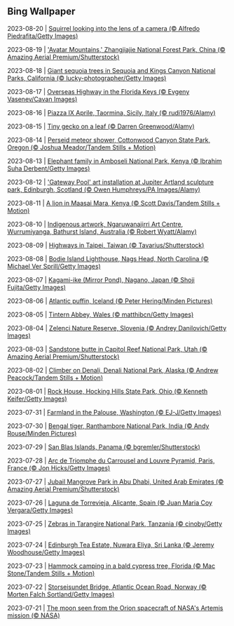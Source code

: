 ## Bing Wallpaper
2023-08-20 | [Squirrel looking into the lens of a camera (© Alfredo Piedrafita/Getty Images)](./wallpaper/2023-08-20.jpg) 

2023-08-19 | ['Avatar Mountains,' Zhangjiajie National Forest Park, China (© Amazing Aerial Premium/Shutterstock)](./wallpaper/2023-08-19.jpg) 

2023-08-18 | [Giant sequoia trees in Sequoia and Kings Canyon National Parks, California (© lucky-photographer/Getty Images)](./wallpaper/2023-08-18.jpg) 

2023-08-17 | [Overseas Highway in the Florida Keys (© Evgeny Vasenev/Cavan Images)](./wallpaper/2023-08-17.jpg) 

2023-08-16 | [Piazza IX Aprile, Taormina, Sicily, Italy (© rudi1976/Alamy)](./wallpaper/2023-08-16.jpg) 

2023-08-15 | [Tiny gecko on a leaf (© Darren Greenwood/Alamy)](./wallpaper/2023-08-15.jpg) 

2023-08-14 | [Perseid meteor shower, Cottonwood Canyon State Park, Oregon (© Joshua Meador/Tandem Stills + Motion)](./wallpaper/2023-08-14.jpg) 

2023-08-13 | [Elephant family in Amboseli National Park, Kenya (© Ibrahim Suha Derbent/Getty Images)](./wallpaper/2023-08-13.jpg) 

2023-08-12 | ['Gateway Pool' art installation at Jupiter Artland sculpture park, Edinburgh, Scotland (© Owen Humphreys/PA Images/Alamy)](./wallpaper/2023-08-12.jpg) 

2023-08-11 | [A lion in Maasai Mara, Kenya (© Scott Davis/Tandem Stills + Motion)](./wallpaper/2023-08-11.jpg) 

2023-08-10 | [Indigenous artwork, Ngaruwanajirri Art Centre, Wurrumiyanga, Bathurst Island, Australia (© Robert Wyatt/Alamy)](./wallpaper/2023-08-10.jpg) 

2023-08-09 | [Highways in Taipei, Taiwan (© Tavarius/Shutterstock)](./wallpaper/2023-08-09.jpg) 

2023-08-08 | [Bodie Island Lighthouse, Nags Head, North Carolina (© Michael Ver Sprill/Getty Images)](./wallpaper/2023-08-08.jpg) 

2023-08-07 | [Kagami-ike (Mirror Pond), Nagano, Japan (© Shoji Fujita/Getty Images)](./wallpaper/2023-08-07.jpg) 

2023-08-06 | [Atlantic puffin, Iceland (© Peter Hering/Minden Pictures)](./wallpaper/2023-08-06.jpg) 

2023-08-05 | [Tintern Abbey, Wales (© matthibcn/Getty Images)](./wallpaper/2023-08-05.jpg) 

2023-08-04 | [Zelenci Nature Reserve, Slovenia (© Andrey Danilovich/Getty Images)](./wallpaper/2023-08-04.jpg) 

2023-08-03 | [Sandstone butte in Capitol Reef National Park, Utah (© Amazing Aerial Premium/Shutterstock)](./wallpaper/2023-08-03.jpg) 

2023-08-02 | [Climber on Denali, Denali National Park, Alaska (© Andrew Peacock/Tandem Stills + Motion)](./wallpaper/2023-08-02.jpg) 

2023-08-01 | [Rock House, Hocking Hills State Park, Ohio (© Kenneth Keifer/Getty Images)](./wallpaper/2023-08-01.jpg) 

2023-07-31 | [Farmland in the Palouse, Washington (© EJ-J/Getty Images)](./wallpaper/2023-07-31.jpg) 

2023-07-30 | [Bengal tiger, Ranthambore National Park, India (© Andy Rouse/Minden Pictures)](./wallpaper/2023-07-30.jpg) 

2023-07-29 | [San Blas Islands, Panama (© bgremler/Shutterstock)](./wallpaper/2023-07-29.jpg) 

2023-07-28 | [Arc de Triomphe du Carrousel and Louvre Pyramid, Paris, France (© Jon Hicks/Getty Images)](./wallpaper/2023-07-28.jpg) 

2023-07-27 | [Jubail Mangrove Park in Abu Dhabi, United Arab Emirates (© Amazing Aerial Premium/Shutterstock)](./wallpaper/2023-07-27.jpg) 

2023-07-26 | [Laguna de Torrevieja, Alicante, Spain (© Juan Maria Coy Vergara/Getty Images)](./wallpaper/2023-07-26.jpg) 

2023-07-25 | [Zebras in Tarangire National Park, Tanzania (© cinoby/Getty Images)](./wallpaper/2023-07-25.jpg) 

2023-07-24 | [Edinburgh Tea Estate, Nuwara Eliya, Sri Lanka (© Jeremy Woodhouse/Getty Images)](./wallpaper/2023-07-24.jpg) 

2023-07-23 | [Hammock camping in a bald cypress tree, Florida (© Mac Stone/Tandem Stills + Motion)](./wallpaper/2023-07-23.jpg) 

2023-07-22 | [Storseisundet Bridge, Atlantic Ocean Road, Norway (© Morten Falch Sortland/Getty Images)](./wallpaper/2023-07-22.jpg) 

2023-07-21 | [The moon seen from the Orion spacecraft of NASA's Artemis mission (© NASA)](./wallpaper/2023-07-21.jpg) 

